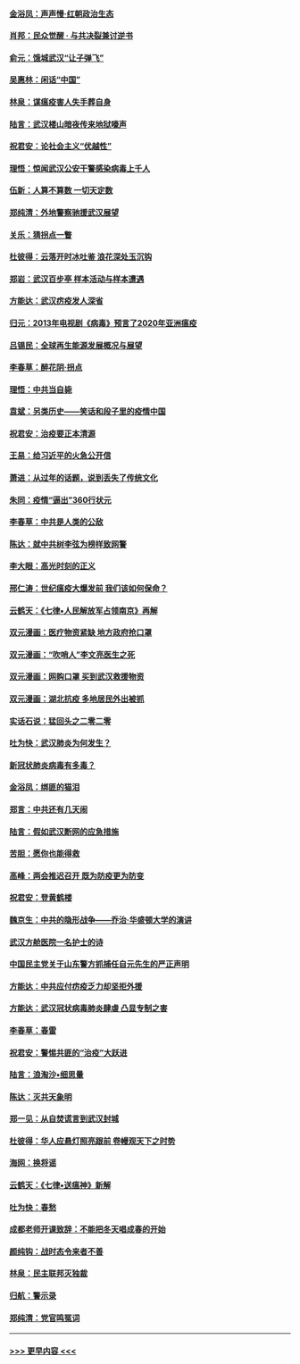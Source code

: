 #### [金浴凤：声声慢‧红朝政治生态](../pages/nsc993/n11899553.md?t=02271902) 
#### [肖邦：民众觉醒 · 与共决裂兼讨逆书](../pages/nsc993/n11898435.md?t=02271902) 
#### [俞元：饿城武汉“让子弹飞”](../pages/nsc993/n11898344.md?t=02271902) 
#### [吴惠林：闲话“中国”](../pages/nsc993/n11898182.md?t=02271902) 
#### [林泉：谋瘟疫害人失手葬自身](../pages/nsc993/n11897892.md?t=02271902) 
#### [陆言：武汉楼山暗夜传来地狱嚎声](../pages/nsc993/n11897033.md?t=02271902) 
#### [祝君安：论社会主义“优越性”](../pages/nsc993/n11897005.md?t=02271902) 
#### [理悟：惊闻武汉公安干警感染病毒上千人](../pages/nsc993/n11896947.md?t=02271902) 
#### [伍新：人算不算数 一切天定数](../pages/nsc993/n11893372.md?t=02271902) 
#### [郑纯清：外地警察驰援武汉展望](../pages/nsc993/n11893115.md?t=02271902) 
#### [关乐：猜拐点一瞥](../pages/nsc993/n11893020.md?t=02271902) 
#### [杜彼得：云落开时冰吐鉴 浪花深处玉沉钩](../pages/nsc993/n11892107.md?t=02271902) 
#### [郑岩：武汉百步亭 样本活动与样本遭遇](../pages/nsc993/n11892310.md?t=02271902) 
#### [方能达：武汉疠疫发人深省](../pages/nsc993/n11891376.md?t=02271902) 
#### [归元：2013年电视剧《病毒》预言了2020年亚洲瘟疫](../pages/nsc993/n11891126.md?t=02271902) 
#### [吕锡民：全球再生能源发展概况与展望](../pages/nsc993/n11890613.md?t=02271902) 
#### [李春草：醉花阴·拐点](../pages/nsc993/n11890567.md?t=02271902) 
#### [理悟：中共当自毙](../pages/nsc993/n11890559.md?t=02271902) 
#### [袁斌：另类历史——笑话和段子里的疫情中国](../pages/nsc993/n11889243.md?t=02271902) 
#### [祝君安：治疫要正本清源](../pages/nsc993/n11889085.md?t=02271902) 
#### [王易：给习近平的火急公开信](../pages/nsc993/n11888225.md?t=02271902) 
#### [萧进：从过年的话题，说到丢失了传统文化](../pages/nsc993/n11887732.md?t=02271902) 
#### [朱同：疫情“逼出”360行状元](../pages/nsc993/n11887678.md?t=02271902) 
#### [李春草：中共是人类的公敌](../pages/nsc993/n11887656.md?t=02271902) 
#### [陈达：就中共树李弦为榜样致网警](../pages/nsc993/n11887625.md?t=02271902) 
#### [李大眼：高光时刻的正义](../pages/nsc993/n11887585.md?t=02271902) 
#### [邢仁涛：世纪瘟疫大爆发前 我们该如何保命？](../pages/nsc993/n11887535.md?t=02271902) 
#### [云鹤天：《七律▪人民解放军占领南京》再解](../pages/nsc993/n11887524.md?t=02271902) 
#### [双元漫画：医疗物资紧缺 地方政府抢口罩](../pages/nsc993/n11884744.md?t=02271902) 
#### [双元漫画：“吹哨人”李文亮医生之死](../pages/nsc993/n11884705.md?t=02271902) 
#### [双元漫画：网购口罩 买到武汉救援物资](../pages/nsc993/n11884670.md?t=02271902) 
#### [双元漫画：湖北抗疫 多地居民外出被抓](../pages/nsc993/n11884643.md?t=02271902) 
#### [实话石说：猛回头之二零二零](../pages/nsc993/n11883968.md?t=02271902) 
#### [吐为快：武汉肺炎为何发生？](../pages/nsc993/n11882180.md?t=02271902) 
#### [新冠状肺炎病毒有多毒？](../pages/nsc993/n11881790.md?t=02271902) 
#### [金浴凤：绑匪的猫泪](../pages/nsc993/n11880664.md?t=02271902) 
#### [郑言：中共还有几天闹](../pages/nsc993/n11880645.md?t=02271902) 
#### [陆言：假如武汉断网的应急措施](../pages/nsc993/n11880619.md?t=02271902) 
#### [苦胆：愿你也能得救](../pages/nsc993/n11880601.md?t=02271902) 
#### [高峰：两会推迟召开  既为防疫更为防变](../pages/nsc993/n11879977.md?t=02271902) 
#### [祝君安：登黄鹤楼](../pages/nsc993/n11880583.md?t=02271902) 
#### [魏京生：中共的隐形战争——乔治‧华盛顿大学的演讲](../pages/nsc993/n11879765.md?t=02271902) 
#### [武汉方舱医院一名护士的诗](../pages/nsc993/n11878480.md?t=02271902) 
#### [中国民主党关于山东警方抓捕任自元先生的严正声明](../pages/nsc993/n11877506.md?t=02271902) 
#### [方能达：中共应付疠疫乏力却坚拒外援](../pages/nsc993/n11877497.md?t=02271902) 
#### [方能达：武汉冠状病毒肺炎肆虐 凸显专制之害](../pages/nsc993/n11877475.md?t=02271902) 
#### [李春草：春雷](../pages/nsc993/n11876287.md?t=02271902) 
#### [祝君安：警惕共匪的“治疫”大跃进](../pages/nsc993/n11876084.md?t=02271902) 
#### [陆言：浪淘沙•细思量](../pages/nsc993/n11876071.md?t=02271902) 
#### [陈达：灭共天象明](../pages/nsc993/n11876063.md?t=02271902) 
#### [郑一见：从自焚谎言到武汉封城](../pages/nsc993/n11875621.md?t=02271902) 
#### [杜彼得：华人应悬灯照亮跟前 卷幔观天下之时势](../pages/nsc993/n11874822.md?t=02271902) 
#### [海网：换将谣](../pages/nsc993/n11873712.md?t=02271902) 
#### [云鹤天：《七律▪送瘟神》新解](../pages/nsc993/n11873598.md?t=02271902) 
#### [吐为快：春愁](../pages/nsc993/n11872801.md?t=02271902) 
#### [成都老师开课致辞：不能把冬天唱成春的开始](../pages/nsc993/n11872653.md?t=02271902) 
#### [颜纯钩：战时态令来者不善](../pages/nsc993/n11872011.md?t=02271902) 
#### [林泉：民主联邦灭独裁](../pages/nsc993/n11870998.md?t=02271902) 
#### [归航：警示录](../pages/nsc993/n11870963.md?t=02271902) 
#### [郑纯清：党官鸣冤词](../pages/nsc993/n11870938.md?t=02271902) 

----
#### [ >>> 更早内容 <<< ](../indexes/nsc993-earlier.md)
